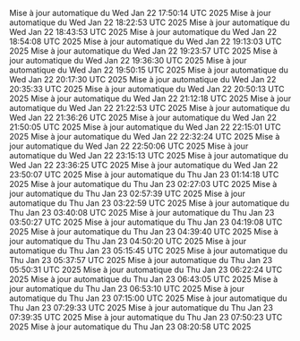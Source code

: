 Mise à jour automatique du Wed Jan 22 17:50:14 UTC 2025
Mise à jour automatique du Wed Jan 22 18:22:53 UTC 2025
Mise à jour automatique du Wed Jan 22 18:43:53 UTC 2025
Mise à jour automatique du Wed Jan 22 18:54:08 UTC 2025
Mise à jour automatique du Wed Jan 22 19:13:03 UTC 2025
Mise à jour automatique du Wed Jan 22 19:23:57 UTC 2025
Mise à jour automatique du Wed Jan 22 19:36:30 UTC 2025
Mise à jour automatique du Wed Jan 22 19:50:15 UTC 2025
Mise à jour automatique du Wed Jan 22 20:17:30 UTC 2025
Mise à jour automatique du Wed Jan 22 20:35:33 UTC 2025
Mise à jour automatique du Wed Jan 22 20:50:13 UTC 2025
Mise à jour automatique du Wed Jan 22 21:12:18 UTC 2025
Mise à jour automatique du Wed Jan 22 21:22:53 UTC 2025
Mise à jour automatique du Wed Jan 22 21:36:26 UTC 2025
Mise à jour automatique du Wed Jan 22 21:50:05 UTC 2025
Mise à jour automatique du Wed Jan 22 22:15:01 UTC 2025
Mise à jour automatique du Wed Jan 22 22:32:24 UTC 2025
Mise à jour automatique du Wed Jan 22 22:50:06 UTC 2025
Mise à jour automatique du Wed Jan 22 23:15:13 UTC 2025
Mise à jour automatique du Wed Jan 22 23:36:25 UTC 2025
Mise à jour automatique du Wed Jan 22 23:50:07 UTC 2025
Mise à jour automatique du Thu Jan 23 01:14:18 UTC 2025
Mise à jour automatique du Thu Jan 23 02:27:03 UTC 2025
Mise à jour automatique du Thu Jan 23 02:57:39 UTC 2025
Mise à jour automatique du Thu Jan 23 03:22:59 UTC 2025
Mise à jour automatique du Thu Jan 23 03:40:08 UTC 2025
Mise à jour automatique du Thu Jan 23 03:50:27 UTC 2025
Mise à jour automatique du Thu Jan 23 04:19:08 UTC 2025
Mise à jour automatique du Thu Jan 23 04:39:40 UTC 2025
Mise à jour automatique du Thu Jan 23 04:50:20 UTC 2025
Mise à jour automatique du Thu Jan 23 05:15:45 UTC 2025
Mise à jour automatique du Thu Jan 23 05:37:57 UTC 2025
Mise à jour automatique du Thu Jan 23 05:50:31 UTC 2025
Mise à jour automatique du Thu Jan 23 06:22:24 UTC 2025
Mise à jour automatique du Thu Jan 23 06:43:05 UTC 2025
Mise à jour automatique du Thu Jan 23 06:53:10 UTC 2025
Mise à jour automatique du Thu Jan 23 07:15:00 UTC 2025
Mise à jour automatique du Thu Jan 23 07:29:33 UTC 2025
Mise à jour automatique du Thu Jan 23 07:39:35 UTC 2025
Mise à jour automatique du Thu Jan 23 07:50:23 UTC 2025
Mise à jour automatique du Thu Jan 23 08:20:58 UTC 2025
